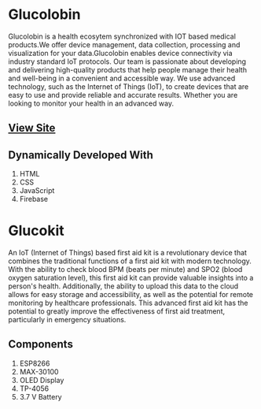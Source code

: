 # Glucolobin
Glucolobin is a health ecosytem synchronized with IOT based medical products.We offer device management, data collection, processing and visualization for your data.Glucolobin enables device connectivity via industry standard IoT protocols. Our team is passionate about developing and delivering high-quality products that help people manage their health and well-being in a convenient and accessible way. We use advanced technology, such as the Internet of Things (IoT), to create devices that are easy to use and provide reliable and accurate results. Whether you are looking to monitor your health in an advanced way.

## [View Site](https://glucolobin.netlify.app/login?#)

## Dynamically Developed With
1. HTML
2. CSS
3. JavaScript
4. Firebase

# Glucokit
An IoT (Internet of Things) based first aid kit is a revolutionary device that combines the traditional functions of a first aid kit with modern technology. With the ability to check blood BPM (beats per minute) and SPO2 (blood oxygen saturation level), this first aid kit can provide valuable insights into a person's health. Additionally, the ability to upload this data to the cloud allows for easy storage and accessibility, as well as the potential for remote monitoring by healthcare professionals. This advanced first aid kit has the potential to greatly improve the effectiveness of first aid treatment, particularly in emergency situations.

## Components
1. ESP8266
2. MAX-30100
3. OLED Display
4. TP-4056
5. 3.7 V Battery 
